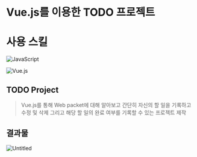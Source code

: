 # Vue.js를 이용한 TODO 프로젝트 

# 사용 스킬
<img alt="JavaScript" src ="https://img.shields.io/badge/JavaScript-F7DF1E.svg?&style=for-the-badge&logo=JavaScript&logoColor=black"/>

[comment]: <> (<img alt="Node.js" src ="https://img.shields.io/badge/node.js-339933.svg?&style=for-the-badge&logo=Node.js&logoColor=white"/> )
[comment]: <> (<img alt="MYSQL" src ="https://img.shields.io/badge/MySQL-4479A1.svg?&style=for-the-badge&logo=MySQL&logoColor=white"/>)
<img alt="Vue.js" src ="https://img.shields.io/badge/Vue.js-4FC08D.svg?&style=for-the-badge&logo=Vue.js&logoColor=black"/>

## TODO Project
>Vue.js를 통해 Web packet에 대해 알아보고 간단히 자신의 할 일을 기록하고 수정 및 삭제 그리고 해당 할 일의 완료 여부를 기록할 수 있는 프로젝트 제작

## 결과물

![Untitled](https://user-images.githubusercontent.com/61587538/162348171-403855a4-c8fa-4063-ae08-2e1f8ff9a5fe.png)
